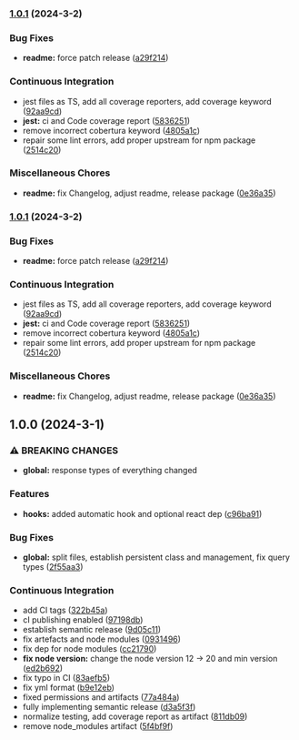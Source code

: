 ### [1.0.1](https://gitlab.zweieuro.at/wui/web-user-interface-node/compare/v1.0.0...v1.0.1) (2024-3-2)


### Bug Fixes

* **readme:** force patch release ([a29f214](https://gitlab.zweieuro.at/wui/web-user-interface-node/commit/a29f2143ddab6d46da8ddbac6d1f5a3a1976be8a))


### Continuous Integration

* jest files as TS, add all coverage reporters, add coverage keyword ([92aa9cd](https://gitlab.zweieuro.at/wui/web-user-interface-node/commit/92aa9cd498083489a601bfb162248a66cd6cbcb7))
* **jest:** ci and Code coverage report ([5836251](https://gitlab.zweieuro.at/wui/web-user-interface-node/commit/58362512de0ec43ffd827c5df78ef5c65e2e92af))
* remove incorrect cobertura keyword ([4805a1c](https://gitlab.zweieuro.at/wui/web-user-interface-node/commit/4805a1c038a18629f37d02ded785ba516cba15b2))
* repair some lint errors, add proper upstream for npm package ([2514c20](https://gitlab.zweieuro.at/wui/web-user-interface-node/commit/2514c203223968ae57c7e167c8fe1b079c009c87))


### Miscellaneous Chores

* **readme:** fix Changelog, adjust readme, release package ([0e36a35](https://gitlab.zweieuro.at/wui/web-user-interface-node/commit/0e36a35849b5e9657bc97089154ef7045cf1d063))

### [1.0.1](https://gitlab.zweieuro.at/wui/web-user-interface-node/compare/v1.0.0...v1.0.1) (2024-3-2)


### Bug Fixes

* **readme:** force patch release ([a29f214](https://gitlab.zweieuro.at/wui/web-user-interface-node/commit/a29f2143ddab6d46da8ddbac6d1f5a3a1976be8a))


### Continuous Integration

* jest files as TS, add all coverage reporters, add coverage keyword ([92aa9cd](https://gitlab.zweieuro.at/wui/web-user-interface-node/commit/92aa9cd498083489a601bfb162248a66cd6cbcb7))
* **jest:** ci and Code coverage report ([5836251](https://gitlab.zweieuro.at/wui/web-user-interface-node/commit/58362512de0ec43ffd827c5df78ef5c65e2e92af))
* remove incorrect cobertura keyword ([4805a1c](https://gitlab.zweieuro.at/wui/web-user-interface-node/commit/4805a1c038a18629f37d02ded785ba516cba15b2))
* repair some lint errors, add proper upstream for npm package ([2514c20](https://gitlab.zweieuro.at/wui/web-user-interface-node/commit/2514c203223968ae57c7e167c8fe1b079c009c87))


### Miscellaneous Chores

* **readme:** fix Changelog, adjust readme, release package ([0e36a35](https://gitlab.zweieuro.at/wui/web-user-interface-node/commit/0e36a35849b5e9657bc97089154ef7045cf1d063))

## 1.0.0 (2024-3-1)


### ⚠ BREAKING CHANGES

* **global:** response types of everything changed

### Features

* **hooks:** added automatic hook and optional react dep ([c96ba91](https://gitlab.zweieuro.at/wui/web-user-interface-node/commit/c96ba9108d6f07903b1c51a707c97688ffa15263))


### Bug Fixes

* **global:** split files, establish persistent class and management, fix query types ([2f55aa3](https://gitlab.zweieuro.at/wui/web-user-interface-node/commit/2f55aa362677f472c20014ab2d385783bf5c7a50))


### Continuous Integration

* add CI tags ([322b45a](https://gitlab.zweieuro.at/wui/web-user-interface-node/commit/322b45a6085b5ee177dabb4d506f192e28236373))
* cI publishing enabled ([97198db](https://gitlab.zweieuro.at/wui/web-user-interface-node/commit/97198db29b332739a1672af9d801b47d2fd5e2c9))
* establish semantic release ([9d05c11](https://gitlab.zweieuro.at/wui/web-user-interface-node/commit/9d05c119f9f52f996a68accaf581a09fe03e662b))
* fix artefacts and node modules ([0931496](https://gitlab.zweieuro.at/wui/web-user-interface-node/commit/0931496eeaf07704bab9de965cd06081f4f676ba))
* fix dep for node modules ([cc21790](https://gitlab.zweieuro.at/wui/web-user-interface-node/commit/cc21790b124f6fbb04eb613fab9a5c242bd7858b))
* **fix node version:** change the node version 12 -> 20 and min version ([ed2b692](https://gitlab.zweieuro.at/wui/web-user-interface-node/commit/ed2b6923ff01d07c05ae184d11c4335244263253))
* fix typo in CI ([83aefb5](https://gitlab.zweieuro.at/wui/web-user-interface-node/commit/83aefb5d3024acc1fce2fbef3df601ee8f7f4e88))
* fix yml format ([b9e12eb](https://gitlab.zweieuro.at/wui/web-user-interface-node/commit/b9e12eb437f6266ac1b03bda04994624b41c5b6a))
* fixed permissions and artifacts ([77a484a](https://gitlab.zweieuro.at/wui/web-user-interface-node/commit/77a484a74d5b8f5c9ea70988712d386406407cbc))
* fully implementing semantic release ([d3a5f3f](https://gitlab.zweieuro.at/wui/web-user-interface-node/commit/d3a5f3f6ee75684b1c1653ba6d9c8648e8c73032))
* normalize testing, add coverage report as artifact ([811db09](https://gitlab.zweieuro.at/wui/web-user-interface-node/commit/811db09182d367ba59daf9257afd518c41dbc9f2))
* remove node_modules artifact ([5f4bf9f](https://gitlab.zweieuro.at/wui/web-user-interface-node/commit/5f4bf9f11947ab233fc8e191bfff901e306c7388))
